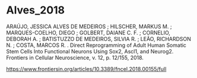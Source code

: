 # Alves_2018

ARAÚJO, JESSICA ALVES DE MEDEIROS ; HILSCHER, MARKUS M. ;
MARQUES-COELHO, DIEGO ; GOLBERT, DAIANE C. F. ; CORNELIO, DEBORAH A. ;
BATISTUZZO DE MEDEIROS, SILVIA R. ; LEÃO, RICHARDSON N. ; COSTA, MARCOS R. .
Direct Reprogramming of Adult Human Somatic Stem Cells Into Functional Neurons Using Sox2, Ascl1, and Neurog2.
Frontiers in Cellular Neuroscience, v. 12, p. 12/155, 2018.

https://www.frontiersin.org/articles/10.3389/fncel.2018.00155/full
